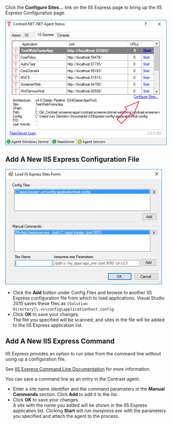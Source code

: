 <!--
title: "IIS Express Configuration"
description: "Instructions for configuring IIS Express to scan different configuration files or add custom commands."
tags: "microsoft IIS express agent installation .Net"
-->

Click the **Configure Sites...** link on the IIS Express page to bring up the IIS Express Configuration page.

<a href="assets/images/iisexpress_configure_callout.png" rel="lightbox" title="Configure IIS"><img class="thumbnail" src="assets/images/iisexpress_configure_callout.png"/></a>


## Add A New IIS Express Configuration File

<a href="assets/images/iisexpress_configure_page.png" rel="lightbox" title="Configure IIS"><img class="thumbnail" src="assets/images/iisexpress_configure_page.png"/></a>

* Click the **Add** button under Config Files and browse to another IIS Express configuration file from which to load applications.  Visual Studio 2015 saves these files as ```[Solution Directory]\.vs\config\applicationhost.config```.
* Click **OK** to save your changes.  
  The file you specified will be scanned, and sites in the file will be added to the IIS Express application list.


## Add A New IIS Express Command

IIS Express provides an option to run sites from the command line without using up a configuration file. 

See [IIS Express Command Line Documentation](http://www.iis.net/learn/extensions/using-iis-express/running-iis-express-from-the-command-line) for more information.  

You can save a command line as an entry in the Contrast agent.

* Enter a site name identifier and the command parameters in the **Manual Commands** section. Click **Add** to add it to the list.
* Click **OK** to save your changes.  
  A site with the name you added will be shown in the IIS Express application list.  Clicking **Start** will run *iisexpress.exe* with the parameters you specified and attach the agent to the process.
